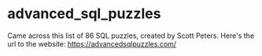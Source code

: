 # advanced_sql_puzzles

Came across this list of 86 SQL puzzles, created by Scott Peters. Here's the url to the website: https://advancedsqlpuzzles.com/ 
